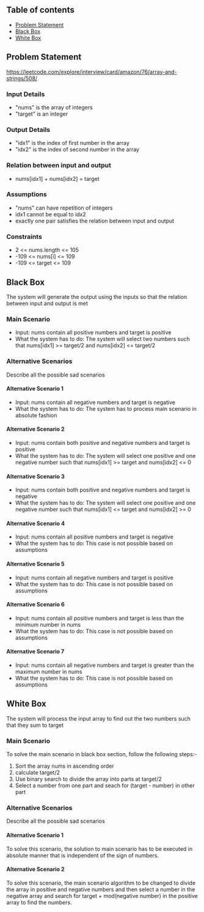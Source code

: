 ## Table of contents
* [Problem Statement](#problem-statement)
* [Black Box](#black-box)
* [White Box](#white-box)

## Problem Statement
https://leetcode.com/explore/interview/card/amazon/76/array-and-strings/508/

### Input Details
- "nums" is the array of integers
- "target" is an integer

### Output Details
- "idx1" is the index of first number in the array
- "idx2" is the index of second number in the array

### Relation between input and output
- nums[idx1] + nums[idx2] = target

### Assumptions
- "nums" can have repetition of integers
- idx1 cannot be equal to idx2
- exactly one pair satisfies the relation between input and output

### Constraints
- 2 <= nums.length <= 105
- -109 <= nums[i] <= 109
- -109 <= target <= 109

## Black Box
The system will generate the output using the inputs so that the relation between
input and output is met

### Main Scenario
- Input: nums contain all positive numbers and target is positive
- What the system has to do: The system will select two numbers such that
nums[idx1] >= target/2 and nums[idx2] <= target/2

### Alternative Scenarios
Describe all the possible sad scenarios

#### Alternative Scenario 1
- Input: nums contain all negative numbers and target is negative
- What the system has to do: The system has to process main scenario in absolute fashion

#### Alternative Scenario 2
- Input: nums contain both positive and negative numbers and target is positive
- What the system has to do: The system will select one positive and one negative number such that nums[idx1] >= target and nums[idx2] <= 0

#### Alternative Scenario 3
- Input: nums contain both positive and negative numbers and target is negative
- What the system has to do: The system will select one positive and one negative
number such that nums[idx1] <= target and nums[idx2] >= 0

#### Alternative Scenario 4
- Input: nums contain all positive numbers and target is negative
- What the system has to do: This case is not possible based on assumptions

#### Alternative Scenario 5
- Input: nums contain all negative numbers and target is positive
- What the system has to do: This case is not possible based on assumptions

#### Alternative Scenario 6
- Input: nums contain all positive numbers and target is less than the minimum number in nums
- What the system has to do: This case is not possible based on assumptions

#### Alternative Scenario 7
- Input: nums contain all negative numbers and target is greater than the maximum number in nums
- What the system has to do: This case is not possible based on assumptions

## White Box
The system will process the input array to find out the two numbers such that
they sum to target

### Main Scenario
To solve the main scenario in black box section, follow the following steps:-
1. Sort the array nums in ascending order
2. calculate target/2
3. Use binary search to divide the array into parts at target/2
4. Select a number from one part and seach for (target - number) in other part

### Alternative Scenarios
Describe all the possible sad scenarios

#### Alternative Scenario 1
To solve this scenario, the solution to main scenario has to be executed in absolute manner that is independent of the sign of numbers.

#### Alternative Scenario 2
To solve this scenario, the main scenario algorithm to be changed to divide the array in positive and negative numbers and then select a number in the negative array and search for target + mod(negative number) in the positive array to find the numbers.
